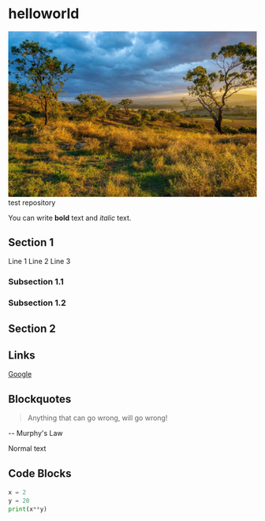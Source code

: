 # helloworld

![](banner.jpeg) 
test repository

You can write **bold** text and *italic* text. 

## Section 1

Line 1
Line 2
Line 3

### Subsection 1.1

### Subsection 1.2

## Section 2

## Links

[Google](https://google.com)

## Blockquotes

> Anything that can go wrong, will go wrong! 

-- Murphy's Law

Normal text

## Code Blocks

```python
x = 2
y = 20
print(x**y)
```
